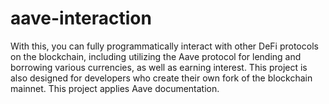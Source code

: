 # aave-interaction
With this, you can fully programmatically interact with other DeFi protocols on the blockchain, including utilizing the Aave protocol for lending and borrowing various currencies, as well as earning interest. This project is also designed for developers who create their own fork of the blockchain mainnet. This project applies Aave documentation.
